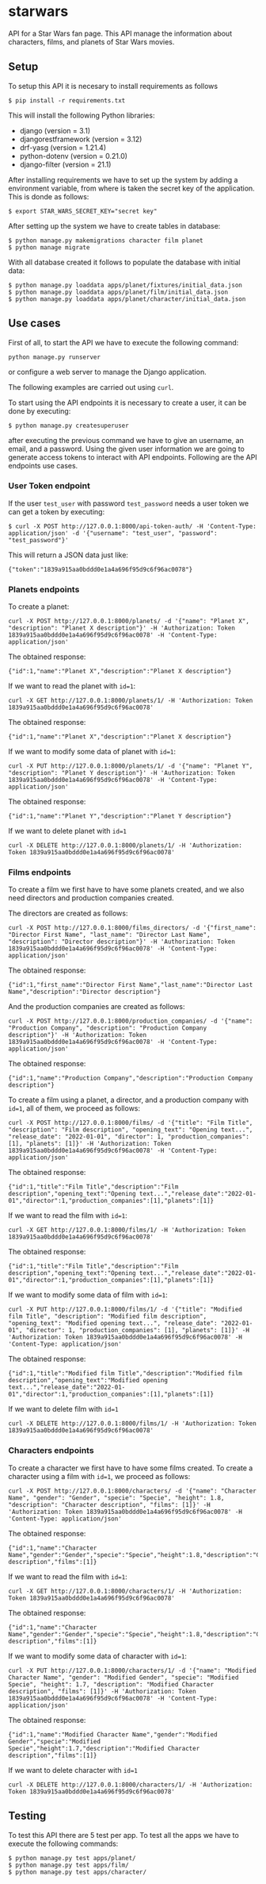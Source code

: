 # starwars
API for a Star Wars fan page. This API manage the information about characters, films, and planets of Star Wars movies.

## Setup

To setup this API it is necesary to install requirements as follows

```console
$ pip install -r requirements.txt
```
This will install the following Python libraries:

- django (version = 3.1)
- djangorestframework (version = 3.12)
- drf-yasg (version = 1.21.4)
- python-dotenv (version = 0.21.0)
- django-filter (version = 21.1)

After installing requirements we have to set up the system by adding a environment variable, from where is taken the secret key of the application. This is donde as follows:

```console
$ export STAR_WARS_SECRET_KEY="secret key"
```

After setting up the system we have to create tables in database:

```console
$ python manage.py makemigrations character film planet
$ python manage migrate
```

With all database created it follows to populate the database with initial data:

```console
$ python manage.py loaddata apps/planet/fixtures/initial_data.json
$ python manage.py loaddata apps/planet/film/initial_data.json
$ python manage.py loaddata apps/planet/character/initial_data.json
```

## Use cases

First of all, to start the API we have to execute the following command:

```console
python manage.py runserver
```

or configure a web server to manage the Django application.

The following examples are carried out using ```curl```.

To start using the API endpoints it is necessary to create a user, it can be done by executing:

```console
$ python manage.py createsuperuser
```

after executing the previous command we have to give an username, an email, and a password. Using the given user information we are going to generate access tokens to interact with API endpoints. Following are the API endpoints use cases.

### User Token endpoint

If the user ```test_user``` with password ```test_password``` needs a user token we can get a token by executing:

```console
$ curl -X POST http://127.0.0.1:8000/api-token-auth/ -H 'Content-Type: application/json' -d '{"username": "test_user", "password": "test_password"}'
```

This will return a JSON data just like:

```console
{"token":"1839a915aa0bddd0e1a4a696f95d9c6f96ac0078"}
```

### Planets endpoints

To create a planet:

```console
curl -X POST http://127.0.0.1:8000/planets/ -d '{"name": "Planet X", "description": "Planet X description"}' -H 'Authorization: Token 1839a915aa0bddd0e1a4a696f95d9c6f96ac0078' -H 'Content-Type: application/json'
```

The obtained response:

```console
{"id":1,"name":"Planet X","description":"Planet X description"}
```

If we want to read the planet with ```id=1```:
```console
curl -X GET http://127.0.0.1:8000/planets/1/ -H 'Authorization: Token 1839a915aa0bddd0e1a4a696f95d9c6f96ac0078'
```

The obtained response:
```console
{"id":1,"name":"Planet X","description":"Planet X description"}
```

If we want to modify some data of planet with ```id=1```:

```console
curl -X PUT http://127.0.0.1:8000/planets/1/ -d '{"name": "Planet Y", "description": "Planet Y description"}' -H 'Authorization: Token 1839a915aa0bddd0e1a4a696f95d9c6f96ac0078' -H 'Content-Type: application/json'
```

The obtained response:

```console
{"id":1,"name":"Planet Y","description":"Planet Y description"}
```

If we want to delete planet with ```id=1```

```console
curl -X DELETE http://127.0.0.1:8000/planets/1/ -H 'Authorization: Token 1839a915aa0bddd0e1a4a696f95d9c6f96ac0078'
```

### Films endpoints

To create a film we first have to have some planets created, and we also need directors and production companies created.

The directors are created as follows:

```console
curl -X POST http://127.0.0.1:8000/films_directors/ -d '{"first_name": "Director First Name", "last_name": "Director Last Name",  "description": "Director description"}' -H 'Authorization: Token 1839a915aa0bddd0e1a4a696f95d9c6f96ac0078' -H 'Content-Type: application/json'
```

The obtained response:

```console
{"id":1,"first_name":"Director First Name","last_name":"Director Last Name","description":"Director description"}
```

And the production companies are created as follows:

```console
curl -X POST http://127.0.0.1:8000/production_companies/ -d '{"name": "Production Company", "description": "Production Company description"}' -H 'Authorization: Token 1839a915aa0bddd0e1a4a696f95d9c6f96ac0078' -H 'Content-Type: application/json'
```

The obtained response:

```console
{"id":1,"name":"Production Company","description":"Production Company description"}
```

To create a film using a planet, a director, and a production company with ```id=1```, all of them, we proceed as follows:

```console
curl -X POST http://127.0.0.1:8000/films/ -d '{"title": "Film Title", "description": "Film description", "opening_text": "Opening text...", "release_date": "2022-01-01", "director": 1, "production_companies": [1], "planets": [1]}' -H 'Authorization: Token 1839a915aa0bddd0e1a4a696f95d9c6f96ac0078' -H 'Content-Type: application/json'
```

The obtained response:

```console
{"id":1,"title":"Film Title","description":"Film description","opening_text":"Opening text...","release_date":"2022-01-01","director":1,"production_companies":[1],"planets":[1]}
```

If we want to read the film with ```id=1```:
```console
curl -X GET http://127.0.0.1:8000/films/1/ -H 'Authorization: Token 1839a915aa0bddd0e1a4a696f95d9c6f96ac0078'
```

The obtained response:
```console
{"id":1,"title":"Film Title","description":"Film description","opening_text":"Opening text...","release_date":"2022-01-01","director":1,"production_companies":[1],"planets":[1]}
```

If we want to modify some data of film with ```id=1```:

```console
curl -X PUT http://127.0.0.1:8000/films/1/ -d '{"title": "Modified film Title", "description": "Modified film description", "opening_text": "Modified opening text...", "release_date": "2022-01-01", "director": 1, "production_companies": [1], "planets": [1]}' -H 'Authorization: Token 1839a915aa0bddd0e1a4a696f95d9c6f96ac0078' -H 'Content-Type: application/json'
```

The obtained response:

```console
{"id":1,"title":"Modified film Title","description":"Modified film description","opening_text":"Modified opening text...","release_date":"2022-01-01","director":1,"production_companies":[1],"planets":[1]}
```

If we want to delete film with ```id=1```

```console
curl -X DELETE http://127.0.0.1:8000/films/1/ -H 'Authorization: Token 1839a915aa0bddd0e1a4a696f95d9c6f96ac0078'
```

### Characters endpoints

To create a character we first have to have some films created. To create a character using a film with ```id=1```, we proceed as follows:

```console
curl -X POST http://127.0.0.1:8000/characters/ -d '{"name": "Character Name", "gender": "Gender", "specie": "Specie", "height": 1.8, "description": "Character description", "films": [1]}' -H 'Authorization: Token 1839a915aa0bddd0e1a4a696f95d9c6f96ac0078' -H 'Content-Type: application/json'
```

The obtained response:

```console
{"id":1,"name":"Character Name","gender":"Gender","specie":"Specie","height":1.8,"description":"Character description","films":[1]}
```

If we want to read the film with ```id=1```:
```console
curl -X GET http://127.0.0.1:8000/characters/1/ -H 'Authorization: Token 1839a915aa0bddd0e1a4a696f95d9c6f96ac0078'
```

The obtained response:
```console
{"id":1,"name":"Character Name","gender":"Gender","specie":"Specie","height":1.8,"description":"Character description","films":[1]}
```

If we want to modify some data of character with ```id=1```:

```console
curl -X PUT http://127.0.0.1:8000/characters/1/ -d '{"name": "Modified Character Name", "gender": "Modified Gender", "specie": "Modified Specie", "height": 1.7, "description": "Modified Character description", "films": [1]}' -H 'Authorization: Token 1839a915aa0bddd0e1a4a696f95d9c6f96ac0078' -H 'Content-Type: application/json'
```

The obtained response:

```console
{"id":1,"name":"Modified Character Name","gender":"Modified Gender","specie":"Modified Specie","height":1.7,"description":"Modified Character description","films":[1]}
```

If we want to delete character with ```id=1```

```console
curl -X DELETE http://127.0.0.1:8000/characters/1/ -H 'Authorization: Token 1839a915aa0bddd0e1a4a696f95d9c6f96ac0078'
```

## Testing

To test this API there are 5 test per app. To test all the apps we have to execute the following commands:

```console
$ python manage.py test apps/planet/
$ python manage.py test apps/film/
$ python manage.py test apps/character/
```

